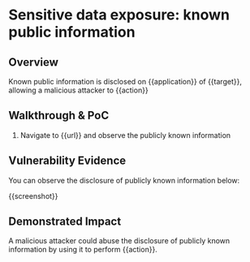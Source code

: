 # Sensitive data exposure: known public information
## Overview
<!--
Provide a 1-2 sentence description - see http://cveproject.github.io/docs/content/key-details-phrasing.pdf for tips

This format is a good guide:
[VULNTYPE] in [COMPONENT] in [APPLICATION] allows [ATTACKER] to [IMPACT] via [VECTOR]


-->
Known public information is disclosed on {{application}} of {{target}}, allowing a malicious attacker to {{action}}

## Walkthrough & PoC
<!--
Provide a step-by-step walkthrough on how to access the vulnerable injection point, and how to exploit the vulnerability.
Adding a dot-pointed walkthrough with relevant screenshots will speed triage time and result in faster rewards!

Example:

1. Login to in-scope asset at <www.inscope.com/login>
1. Browse to account page
1. Modify ID token to add single quote
1. View error which states 'SQL Syntax Error'
1. Replace ID value with `1' waitfor delay '00:00:10'; `
-->

1. Navigate to {{url}} and observe the publicly known information


## Vulnerability Evidence
<!--
Your submission MUST include evidence of the vulnerability and not be theoretical in nature.

For the disclosure of publicly known information please include a screenshot of the disclosed data.
**DO NOT SAVE PII**
-->

You can observe the disclosure of publicly known information below:

{{screenshot}}
## Demonstrated Impact
<!--
Attempt to use the disclosure of publicly known information to perform sensitive functions, but do not save or utilize PII in any way.
-->

A malicious attacker could abuse the disclosure of publicly known information by using it to perform {{action}}.
